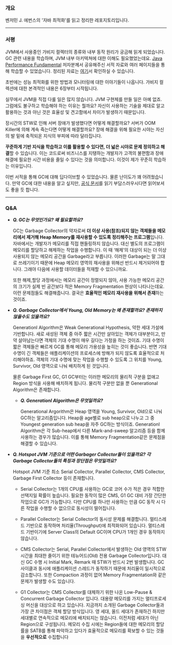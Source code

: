 ### 개요

벤저민 J. 에번스의 '자바 최적화'를 읽고 정리한 레포지토리입니다.

---

### 서평

JVM에서 사용중인 가비지 컬렉터의 종류와 내부 동작 원리가 궁금해 읽게 되었습니다. GC 관련 내용을 학습하며, JVM 내부 아키텍쳐에 대한 이해도 필요했었는데요. [Java Performance Fundamental](https://performeister.tistory.com/75) 저자분께서 공유해주신 서적 자료와 여러 페이지들을 통해 학습할 수 있었습니다. 정리된 자료는 [여기](https://github.com/leeho1110/optimizing-Java/blob/main/JVM%20Internal/JVM%20Internal.md)서 확인하실 수 있습니다.

초반에는 성능 최적화를 위한 방법과 모니터링에 대한 이야기들이 나옵니다. 가비지 컬렉션에 대한 본격적인 내용은 6장부터 시작됩니다. 

실무에서 JVM을 직접 다룰 일은 많지 않습니다. JVM 구현체를 만들 일은 아예 없죠. 그럼에도 불구하고 학습해야 하는 이유는 뭘까요? 자신이 사용하는 기술을 제대로 알고 활용하는 것과 아닌 것은 효율성 및 견고함에서 차이가 발생하기 때문입니다.

장시간의 STW로 인해 서버 장애가 발생했다면 어떻게 해결할까요? 서버가 OOM Killer에 의해 계속 죽는다면 어떻게 해결할까요? 장애 해결을 위해 필요한 시야는 자신의 발 밑에 축적되온 지식의 부피에 따라 달라집니다. 

**꾸준하게 기반 지식을 학습하고 이를 활용할 수 있다면, 더 넓은 시야로 문제 정의하고 해결**할 수 있습니다. 이는 코드로써 비즈니스를 지탱하는 개발자가 고객의 불편함과 장애 해결에 필요한 시간 비용을 줄일 수 있다는 것을 의미합니다. 이것이 제가 꾸준히 학습하는 이유입니다. 

이번 서적을 통해 GC에 대해 딥다이브할 수 있었습니다. 물론 난이도가 꽤 어려웠습니다. 만약 GC에 대한 내용을 알고 싶지만, [공식 문서](https://www.oracle.com/webfolder/technetwork/tutorials/obe/java/gc01/index.html)를 읽기 부담스러우시다면 읽어보셔도 좋을 듯 합니다.

---

### Q&A

- ***Q. GC는 무엇인가요? 왜 필요할까요?***
    
    GC는 Garbage Collector의 약자로써 **더 이상 사용(참조)되지 않는 객체들을 메모리에서 제거해 Heap Memory를 재사용할 수 있도록 정리해주는 프로그램**입니다. 자바에서는 개발자가 메모리를 직접 핸들링하지 않습니다. 대신 별도의 프로그램이 메모리를 할당하고 해제하는 작업을 수행합니다. 이 때 ‘해제’의 대상이 되는 더 이상 사용되지 않는 메모리 공간을 Garbage라고 부릅니다. 이러한 Garbage는 말 그대로 쓰레기이기 때문에 Heap 메모리 영역의 재사용을 위해선 반드시 제거되어야 합니다. 그래야 다음에 사용할 데이터들을 적재할 수 있으니까요. 
    
    또한 해제,할당 과정에서는 메모리 공간이 정렬되지 않아, 사용 가능한 메모리 공간의 크기가 실제 빈 공간보다 적은 Memory Fragmentation 현상이 나타나는데요. 이런 문제점들도 해결해줍니다. 결국은 **효율적인 메모리 재사용을 위해서 존재**하는 것이죠.
    
- ***Q. Garbage Collector에서 Young, Old Memory는 왜 존재할까요? 존재하지 않을수도 있을까요?***
    
    Generationl Algorithm은 Weak Generational Hypothesis, 약한 세대 가설에 기반합니다. 새로 새성된 객체 중 아주 짧은 시간만 살아있는 객체가 대부분이고, 만약 살아남는다면 객체의 기대 수명이 매우 길다는 가정을 하는 것이죠. 기대 수명이 짧은 객체들은 빠르게 GC를 통해 메모리 가용성을 높히는 것이 좋습니다. 반면 기대 수명이 긴 객체들은 애플리케이션의 프로세스에 방해가 되지 않도록 효율적으로 처리해야하죠. 객체의 기대 수명에 맞는 작업을 수행할 수 있도록 그 위치를 Young, Survivor, Old 영역으로 나눠 배치하게 된 것입니다. 
    
    물론 Garbage First GC, G1 GC부터는 이러한 메모리의 물리적 구분을 없애고 Region 방식을 사용해 배치하게 됩니다. 물리적 구분만 없을 뿐 Generational Algorithm은 존재합니다.
    
    - ***Q. Generationl Algorithm은 무엇일까요?***
        
        Generational Argorithm은 Heap 영역을 Young, Survivor, Old으로 나눠 GC하는 알고리즘입니다. Heap을 age별로 sub heap으로 나누고 그 중 Youngest generation sub heap을 자주 GC하는 방식이죠. Generationl Algorithm은 각 Sub-heap에서 다른 Mark-and-sweep 알고리즘 등을 함께 사용하는 경우가 많습니다. 이를 통해 Memory Fragmentation같은 문제점을 해결할 수 있습니다.
        
- ***Q. Hotspot JVM 기준으로 어떤 Garbager Collector들이 있을까요? 각 Garbage Collector들의 특징과 장단점은 무엇일까요?***
    
    Hotspot JVM 기준 최소 Serial Collector, Parallel Collector, CMS Collector, Garbage First Collector 등이 존재합니다. 
    
    - Serial Collector는 1개의 CPU를 사용하는 GC로 코어 수가 적은 경우 적합한 선택지일 확률이 높습니다. 필요한 동작이 많은 CMS, G1 GC 대비 가장 간단한 작업으로 GC가 가능합니다. 다만 CPU를 하나만 사용하는 만큼 GC 동작 시 다른 작업을 수행할 수 없으므로 동시성이 떨어집니다.
    - Parallel Collector는 Serial Collector의 동시성 문제를 해결합니다. 멀티스레드 기반으로 동작하며 처리율(Throughput)에 최적화되어 있습니다. 멀티스레드 기반이기에 Server Class의 Default GC이며 CPU가 1개인 경우 동작하지 않습니다.
    - CMS Collector는 Serial, Parallel Collector에서 발생하는 Old 영역의 STW 시간을 최대한 줄이기 위한 테뉴어드(Old) 전용 Garbage Collector입니다. 대신 GC 수행 시 Initial Mark, Remark 때 STW가 반드시 2번 발생합니다. GC 사이클과 동시에 애플리케이션 스레드가 동작하기 때문에 처리율이 일시적으로 감소합니다. 또한 Compaction 과정이 없어 Memory Fragmentation와 같은 문제가 발생할 수도 있습니다. 
        
    - G1 Collector는 CMS Collector를 대체하기 위한 나온 Low-Pause & Concurrent Garbage Collector 입니다. 대용량 메모리를 가지는 멀티프로세싱 머신을 대상으로 하고 있습니다. 지금까지 소개된 Garbage Collector들과 가장 큰 차이점은 객체 할당 방식입니다. 영 세대, 올드 세대가 존재하긴 하지만 세대별로 연속적으로 메모리에 배치되지는 않습니다. 이전처럼 세대가 아닌 Region으로 구성됩니다. 메모리 수집 시에는 Region들에 대한 메모리의 할당률을 SATB를 통해 파악하고 있다가 효율적으로 메모리를 확보할 수 있는 것들을 **우선적으로** 수집합니다
